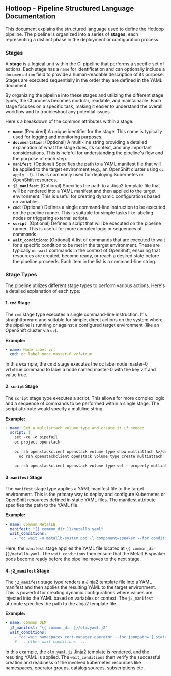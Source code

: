 <!-- An AI Assistent was used to write this document -->
## Hotloop - Pipeline Structured Language Documentation

This document explains the structured language used to define the Hotloop pipeline. The pipeline is organized into a series of **stages**, each representing a distinct phase in the deployment or configuration process.

### Stages

A **stage** is a logical unit within the CI pipeline that performs a specific set of actions. Each stage has a `name` for identification and can optionally include a `documentation` field to provide a human-readable description of its purpose. Stages are executed sequentially in the order they are defined in the YAML document.

By organizing the pipeline into these stages and utilizing the different stage types, the CI process becomes modular, readable, and maintainable. Each stage focuses on a specific task, making it easier to understand the overall workflow and to troubleshoot any potential issues.

Here's a breakdown of the common attributes within a stage:

* **`name`**: (Required) A unique identifier for the stage. This name is typically used for logging and monitoring purposes.
* **`documentation`**: (Optional) A multi-line string providing a detailed explanation of what the stage does, its context, and any important considerations. This is helpful for understanding the pipeline's flow and the purpose of each step.
* **`manifest`**: (Optional) Specifies the path to a YAML manifest file that will be applied to the target environment (e.g., an OpenShift cluster using `oc apply -f`). This is commonly used for deploying Kubernetes or OpenShift resources.
* **`j2_manifest`**: (Optional) Specifies the path to a Jinja2 template file that will be rendered into a YAML manifest and then applied to the target environment. This is useful for creating dynamic configurations based on variables.
* **`cmd`**: (Optional) Defines a single command-line instruction to be executed on the pipeline runner. This is suitable for simple tasks like labeling nodes or triggering external scripts.
* **`script`**: (Optional) Defines a script that will be executed on the pipeline runner. This is useful for more complex logic or sequences of commands.
* **`wait_conditions`**: (Optional) A list of commands that are executed to wait for a specific condition to be met in the target environment. These are typically `oc wait` commands in the context of OpenShift, ensuring that resources are created, become ready, or reach a desired state before the pipeline proceeds. Each item in the list is a command-line string.

### Stage Types

The pipeline utilizes different stage types to perform various actions. Here's a detailed explanation of each type:

#### 1. `cmd` Stage

The `cmd` stage type executes a single command-line instruction. It's straightforward and suitable for simple, direct actions on the system where the pipeline is running or against a configured target environment (like an OpenShift cluster via `oc`).

**Example:**

```yaml
- name: Node label vrf
  cmd: oc label node master-0 vrf=true
```

In this example, the cmd stage executes the oc label node master-0 vrf=true command to label a node named master-0 with the key vrf and value true.

#### 2. `script` Stage

The `script` stage type executes a script. This allows for more complex logic and a sequence of commands to be performed within a single stage. The script attribute would specify a multiline string.

**Example:**
```yaml
- name: Set a multiattach volume type and create it if needed
  script: |
    set -xe -o pipefail
    oc project openstack
    
    oc rsh openstackclient openstack volume type show multiattach &>/dev/null || \
      oc rsh openstackclient openstack volume type create multiattach
    
    oc rsh openstackclient openstack volume type set --property multiattach="<is> True" multiattach
```

#### 3. `manifest` Stage

The `manifest` stage type applies a YAML manifest file to the target environment. This is the primary way to deploy and configure Kubernetes or OpenShift resources defined in static YAML files. The manifest attribute specifies the path to the YAML file.

**Example:**
```yaml
- name: Common MetalLB
  manifest: "{{ common_dir }}/metallb.yaml"
  wait_conditions:
    - "oc wait -n metallb-system pod -l component=speaker --for condition=Ready --timeout=300s"
```

Here, the `manifest` stage applies the YAML file located at `{{ common_dir }}/metallb.yaml`. The `wait_conditions` then ensure that the MetalLB speaker pods become ready before the pipeline moves to the next stage.

#### 4. `j2_manifest` Stage

The `j2_manifest` stage type renders a Jinja2 template file into a YAML manifest and then applies the resulting YAML to the target environment. This is powerful for creating dynamic configurations where values are injected into the YAML based on variables or context. The `j2_manifest` attribute specifies the path to the Jinja2 template file.

**Example:**
```yaml
- name: Common OLM
  j2_manifest: "{{ common_dir }}/olm.yaml.j2"
  wait_conditions:
    - "oc wait namespaces cert-manager-operator --for jsonpath='{.status.phase}=Active' --timeout=300s"
    # ... other wait conditions ...
```

In this example, the `olm.yaml.j2` Jinja2 template is rendered, and the resulting YAML is applied. The `wait_conditions` then verify the successful creation and readiness of the involved kubernetes resources like namespaces, operator groups, catalog sources, subscriptions etc.
